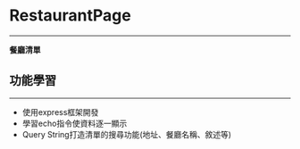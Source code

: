 # RestaurantPage
---
**餐廳清單**
 
## 功能學習
---
- 使用express框架開發
- 學習echo指令使資料逐一顯示
- Query String打造清單的搜尋功能(地址、餐廳名稱、敘述等)


